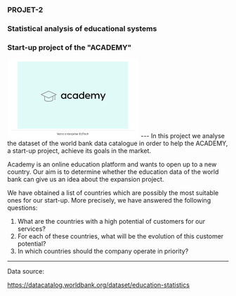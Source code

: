 ### PROJET-2 
### Statistical analysis of educational systems
### Start-up project of the "ACADEMY"

<img src="support\academy.png" style="width: 300px;"/>
---
In this project we analyse the dataset of the world bank data catalogue in order to help the ACADEMY, a start-up project, achieve its goals in the market.

Academy is an online education platform and wants to open up to a new country. Our aim is to determine whether the education data of the world bank can give us an idea about the expansion project.

We have obtained a list of countries which are possibly the most suitable ones for our start-up. More precisely, we have answered the following questions:

1. What are the countries with a high potential of customers for our services?
2. For each of these countries, what will be the evolution of this customer potential?
3. In which countries should the company operate in priority?
---
Data source:

https://datacatalog.worldbank.org/dataset/education-statistics
